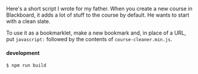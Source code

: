 Here's a short script I wrote for my father. When you create a new course in Blackboard, it adds a lot of stuff to the course by default. He wants to start with a clean slate.

To use it as a bookmarklet, make a new bookmark and, in place of a URL, put `javascript:` followed by the contents of `course-cleaner.min.js`.

#### development

```shell
$ npm run build
```
